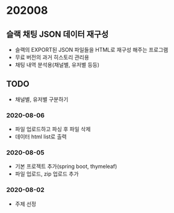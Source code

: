 # 202008

## 슬랙 채팅 JSON 데이터 재구성
- 슬랙의 EXPORT된 JSON 파일들을 HTML로 재구성 해주는 프로그램
- 무료 버전의 과거 히스토리 관리용
- 채팅 내역 분석용(채널별, 유저별 등등)

## TODO
- 채널별, 유저별 구분하기

### 2020-08-06
- 파일 업로드하고 파싱 후 파일 삭제
- 데이터 html list로 출력

### 2020-08-05
- 기본 프로젝트 추가(spring boot, thymeleaf)
- 파일 업로드, zip 업로드 추가

### 2020-08-02
- 주제 선정
